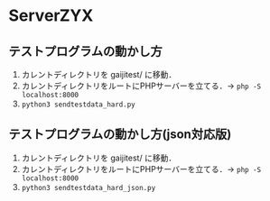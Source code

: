 # ServerZYX

## テストプログラムの動かし方

1. カレントディレクトリを gaijitest/ に移動．
2. カレントディレクトリをルートにPHPサーバーを立てる．→ `php -S localhost:8000`
3. `python3 sendtestdata_hard.py`

## テストプログラムの動かし方(json対応版)
1. カレントディレクトリを gaijitest/ に移動．
2. カレントディレクトリをルートにPHPサーバーを立てる．→ `php -S localhost:8000`
3. `python3 sendtestdata_hard_json.py`
